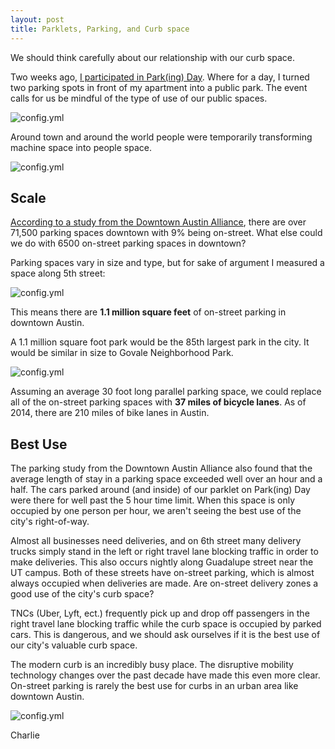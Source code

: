 ```yaml
---
layout: post
title: Parklets, Parking, and Curb space
---
```


We should think carefully about our relationship with our curb space.

Two weeks ago, [I participated in Park(ing) Day](https://parkingday.org/about-parking-day/). Where for a day, I turned two parking spots in front of my apartment into a public park. The event calls for us be mindful of the type of use of our public spaces. 

![config.yml]({{site.baseurl}}/images/parking_day.jpg)

Around town and around the world people were temporarily transforming machine space into people space. 

![config.yml]({{site.baseurl}}/images/parking_day_guad.jpg) 

## Scale

[According to a study from the Downtown Austin Alliance](http://downtownaustin.com/sites/default/files/DowntownParkingStrategy_BriefingBookPart2_20161109.pdf), there are over 71,500 parking spaces downtown with 9% being on-street. What else could we do with 6500 on-street parking spaces in downtown? 

Parking spaces vary in size and type, but for sake of argument I measured a space along 5th street:

![config.yml]({{site.baseurl}}/images/parking_spot.png) 

This means there are **1.1 million square feet** of on-street parking in downtown Austin. 

A 1.1 million square foot park would be the 85th largest park in the city. It would be similar in size to Govale Neighborhood Park.

![config.yml]({{site.baseurl}}/images/govale.png)

Assuming an average 30 foot long parallel parking space, we could replace all of the on-street parking spaces with **37 miles of bicycle lanes**. As of 2014, there are 210 miles of bike lanes in Austin. 

## Best Use

The parking study from the Downtown Austin Alliance also found that the average length of stay in a parking space exceeded well over an hour and a half. The cars parked around (and inside) of our parklet on Park(ing) Day were there for well past the 5 hour time limit. When this space is only occupied by one person per hour, we aren't seeing the best use of the city's right-of-way. 

Almost all businesses need deliveries, and on 6th street many delivery trucks simply stand in the left or right travel lane blocking traffic in order to make deliveries. This also occurs nightly along Guadalupe street near the UT campus. Both of these streets have on-street parking, which is almost always occupied when deliveries are made. Are on-street delivery zones a good use of the city's curb space?

TNCs (Uber, Lyft, ect.) frequently pick up and drop off passengers in the right travel lane blocking traffic while the curb space is occupied by parked cars. This is dangerous, and we should ask ourselves if it is the best use of our city's valuable curb space. 

The modern curb is an incredibly busy place. The disruptive mobility technology changes over the past decade have made this even more clear. On-street parking is rarely the best use for curbs in an urban area like downtown Austin. 

![config.yml]({{site.baseurl}}/images/my_park.jpg)

Charlie